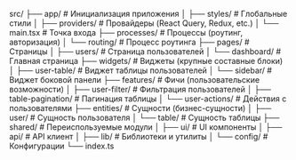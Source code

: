 src/
├── app/ # Инициализация приложения
│ ├── styles/ # Глобальные стили
│ ├── providers/ # Провайдеры (React Query, Redux, etc.)
│ └── main.tsx # Точка входа
├── processes/ # Процессы (роутинг, авторизация)
│ └── routing/ # Процесс роутинга
├── pages/ # Страницы
│ ├── users/ # Страница пользователей
│ └── dashboard/ # Главная страница
├── widgets/ # Виджеты (крупные составные блоки)
│ ├── user-table/ # Виджет таблицы пользователей
│ └── sidebar/ # Виджет боковой панели
├── features/ # Фичи (пользовательские возможности)
│ ├── user-filter/ # Фильтрация пользователей
│ ├── table-pagination/ # Пагинация таблицы
│ └── user-actions/ # Действия с пользователями
├── entities/ # Сущности (бизнес-сущности)
│ ├── user/ # Сущность пользователя
│ └── table/ # Сущность таблицы
├── shared/ # Переиспользуемые модули
│ ├── ui/ # UI компоненты
│ ├── api/ # API клиент
│ ├── lib/ # Библиотеки и утилиты
│ └── config/ # Конфигурации
└── index.ts
